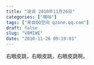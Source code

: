 ```yaml
---
title: "说说 2010年11月26日"
categories: ["嘀咕"]
tags: ["来自QQ空间 qzone.qq.com"]
draft: false
slug: "V8MIWE"
date: "2010-11-26 09:19:01"
---
```


右眼皮跳，右眼皮跳，右眼皮跳啊。
